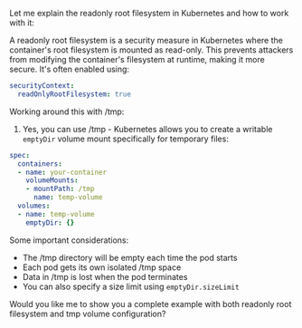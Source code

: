 Let me explain the readonly root filesystem in Kubernetes and how to work with it:

A readonly root filesystem is a security measure in Kubernetes where the container's root filesystem is mounted as read-only. This prevents attackers from modifying the container's filesystem at runtime, making it more secure. It's often enabled using:

```yaml
securityContext:
  readOnlyRootFilesystem: true
```

Working around this with /tmp:
1. Yes, you can use /tmp - Kubernetes allows you to create a writable `emptyDir` volume mount specifically for temporary files:

```yaml
spec:
  containers:
  - name: your-container
    volumeMounts:
    - mountPath: /tmp
      name: temp-volume
  volumes:
  - name: temp-volume
    emptyDir: {}
```

Some important considerations:
- The /tmp directory will be empty each time the pod starts
- Each pod gets its own isolated /tmp space
- Data in /tmp is lost when the pod terminates
- You can also specify a size limit using `emptyDir.sizeLimit`

Would you like me to show you a complete example with both readonly root filesystem and tmp volume configuration?
